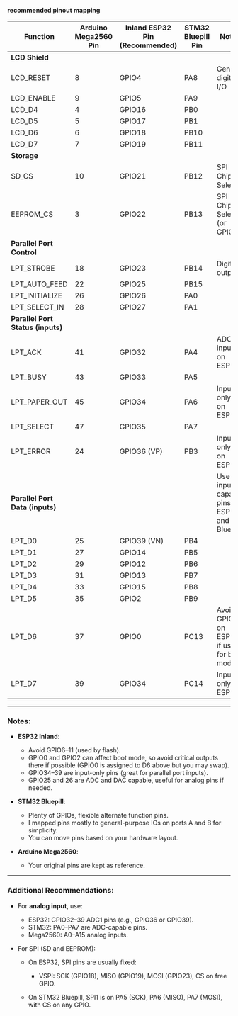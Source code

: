 **recommended pinout mapping** 

| **Function**                      | **Arduino Mega2560 Pin** | **Inland ESP32 Pin (Recommended)** | **STM32 Bluepill Pin** | **Notes**                                    |
| --------------------------------- | ------------------------ | ---------------------------------- | ---------------------- | -------------------------------------------- |
| **LCD Shield**                    |                          |                                    |                        |                                              |
| LCD\_RESET                        | 8                        | GPIO4                              | PA8                    | General digital I/O                          |
| LCD\_ENABLE                       | 9                        | GPIO5                              | PA9                    |                                              |
| LCD\_D4                           | 4                        | GPIO16                             | PB0                    |                                              |
| LCD\_D5                           | 5                        | GPIO17                             | PB1                    |                                              |
| LCD\_D6                           | 6                        | GPIO18                             | PB10                   |                                              |
| LCD\_D7                           | 7                        | GPIO19                             | PB11                   |                                              |
| **Storage**                       |                          |                                    |                        |                                              |
| SD\_CS                            | 10                       | GPIO21                             | PB12                   | SPI Chip Select                              |
| EEPROM\_CS                        | 3                        | GPIO22                             | PB13                   | SPI Chip Select (or GPIO)                    |
| **Parallel Port Control**         |                          |                                    |                        |                                              |
| LPT\_STROBE                       | 18                       | GPIO23                             | PB14                   | Digital output                               |
| LPT\_AUTO\_FEED                   | 22                       | GPIO25                             | PB15                   |                                              |
| LPT\_INITIALIZE                   | 26                       | GPIO26                             | PA0                    |                                              |
| LPT\_SELECT\_IN                   | 28                       | GPIO27                             | PA1                    |                                              |
| **Parallel Port Status (inputs)** |                          |                                    |                        |                                              |
| LPT\_ACK                          | 41                       | GPIO32                             | PA4                    | ADC1 input on ESP32                          |
| LPT\_BUSY                         | 43                       | GPIO33                             | PA5                    |                                              |
| LPT\_PAPER\_OUT                   | 45                       | GPIO34                             | PA6                    | Input-only pin on ESP32                      |
| LPT\_SELECT                       | 47                       | GPIO35                             | PA7                    |                                              |
| LPT\_ERROR                        | 24                       | GPIO36 (VP)                        | PB3                    | Input-only pin on ESP32                      |
| **Parallel Port Data (inputs)**   |                          |                                    |                        | Use input-capable pins on ESP32 and Bluepill |
| LPT\_D0                           | 25                       | GPIO39 (VN)                        | PB4                    |                                              |
| LPT\_D1                           | 27                       | GPIO14                             | PB5                    |                                              |
| LPT\_D2                           | 29                       | GPIO12                             | PB6                    |                                              |
| LPT\_D3                           | 31                       | GPIO13                             | PB7                    |                                              |
| LPT\_D4                           | 33                       | GPIO15                             | PB8                    |                                              |
| LPT\_D5                           | 35                       | GPIO2                              | PB9                    |                                              |
| LPT\_D6                           | 37                       | GPIO0                              | PC13                   | Avoid GPIO0 on ESP32 if used for boot mode   |
| LPT\_D7                           | 39                       | GPIO34                             | PC14                   | Input only on ESP32                          |

---

### Notes:

* **ESP32 Inland**:

  * Avoid GPIO6–11 (used by flash).
  * GPIO0 and GPIO2 can affect boot mode, so avoid critical outputs there if possible (GPIO0 is assigned to D6 above but you may swap).
  * GPIO34–39 are input-only pins (great for parallel port inputs).
  * GPIO25 and 26 are ADC and DAC capable, useful for analog pins if needed.

* **STM32 Bluepill**:

  * Plenty of GPIOs, flexible alternate function pins.
  * I mapped pins mostly to general-purpose IOs on ports A and B for simplicity.
  * You can move pins based on your hardware layout.

* **Arduino Mega2560**:

  * Your original pins are kept as reference.

---

### Additional Recommendations:

* For **analog input**, use:

  * ESP32: GPIO32–39 ADC1 pins (e.g., GPIO36 or GPIO39).
  * STM32: PA0–PA7 are ADC-capable pins.
  * Mega2560: A0–A15 analog inputs.

* For SPI (SD and EEPROM):

  * On ESP32, SPI pins are usually fixed:

    * VSPI: SCK (GPIO18), MISO (GPIO19), MOSI (GPIO23), CS on free GPIO.
  * On STM32 Bluepill, SPI1 is on PA5 (SCK), PA6 (MISO), PA7 (MOSI), with CS on any GPIO.

